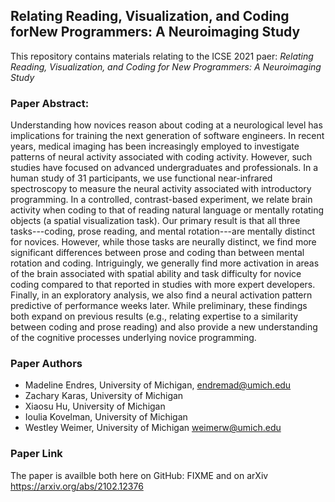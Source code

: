 ## Relating Reading, Visualization, and Coding forNew Programmers: A Neuroimaging Study

This repository contains materials relating to the ICSE 2021 paer: *Relating Reading, Visualization, and Coding for New Programmers: A Neuroimaging Study*

### Paper Abstract:

Understanding how novices reason about coding at a neurological level has implications for training the next generation of software engineers. In recent years, medical imaging has been increasingly employed to investigate 
patterns of neural activity associated with coding activity. 
However, such studies have focused on advanced undergraduates
and professionals. In a human study of 31 participants,
we use functional near-infrared spectroscopy to 
measure the neural activity associated with introductory
programming. In a controlled, contrast-based experiment,
we relate brain activity when coding 
to that of reading natural language or mentally rotating objects 
(a spatial visualization task). 
Our primary result is that all three tasks---coding, 
prose reading, and mental rotation---are mentally distinct
for novices. 
However, while those tasks are neurally distinct, 
we find more significant differences between prose and
coding than between mental rotation and coding. 
Intriguingly, we generally find
more activation in areas of the brain associated with spatial ability 
and task difficulty for novice coding compared to that reported in studies with
more expert developers.
Finally, in an exploratory analysis, we also find a neural activation
pattern predictive of performance weeks later. 
While preliminary, these findings both expand on
previous results (e.g., relating expertise to a similarity
between coding and prose reading) and also provide a
new understanding of the cognitive processes underlying
novice programming.

### Paper Authors

* Madeline Endres, University of Michigan, <endremad@umich.edu>
* Zachary Karas, University of Michigan
* Xiaosu Hu, University of Michigan
* Ioulia Kovelman, University of Michigan
* Westley Weimer, University of Michigan <weimerw@umich.edu>


### Paper Link

The paper is availble both here on GitHub: FIXME and on arXiv https://arxiv.org/abs/2102.12376




